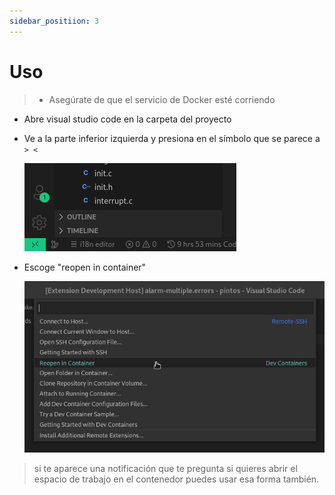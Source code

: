 ```yaml
---
sidebar_positiion: 3
---
```

# Uso
> - Asegúrate de que el servicio de Docker esté corriendo

- Abre visual studio code en la carpeta del proyecto
- Ve a la parte inferior izquierda y presiona en el símbolo que se parece a `> <`

  ![image](assets/remote-control.png)

- Escoge "reopen in container"

  ![image](assets/reopen-in-container.png)

> si te aparece una notificación que te pregunta si quieres abrir el espacio de trabajo
en el contenedor puedes usar esa forma también.
